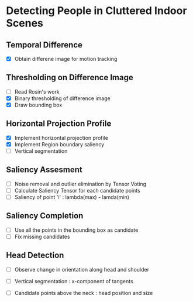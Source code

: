 # Detecting People in Cluttered Indoor Scenes

## Temporal Difference

- [x] Obtain differene image for motion tracking

## Thresholding on Difference Image

- [ ] Read Rosin's work
- [x] Binary thresholding of difference image 
- [x] Draw bounding box 

## Horizontal Projection Profile

- [x] Implement horizontal projection profile
- [x] Implement Region boundary saliency 
- [ ] Vertical segmentation 

## Saliency Assesment

- [ ] Noise removal and outlier elimination by Tensor Voting
- [ ] Calculate Saliency Tensor for each candidate points
- [ ] Saliency of point 'i' : lambda(max) - lamda(min)

## Saliency Completion

- [ ] Use all the points in the bounding box as candidate
- [ ] Fix missing candidates

## Head Detection

- [ ] Observe change in orientation along head and shoulder
- [ ] Vertical segmentation : x-component of tangents
- [ ] Candidate points above the neck : head position and size



